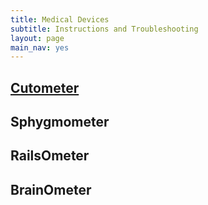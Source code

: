 ```yaml
---
title: Medical Devices
subtitle: Instructions and Troubleshooting
layout: page
main_nav: yes
---
```


## [Cutometer](cutometer-testing)
## Sphygmometer
## RailsOmeter
## BrainOmeter
